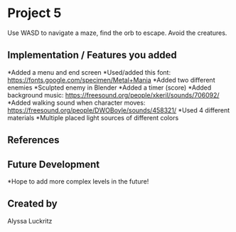 # Project 5

Use WASD to navigate a maze, find the orb to escape. Avoid the creatures.

## Implementation / Features you added
*Added a menu and end screen
*Used/added this font: https://fonts.google.com/specimen/Metal+Mania
*Added two different enemies
*Sculpted enemy in Blender 
*Added a timer (score)
*Added background music: https://freesound.org/people/xkeril/sounds/706092/
*Added walking sound when character moves: https://freesound.org/people/DWOBoyle/sounds/458321/
*Used 4 different materials
*Multiple placed light sources of different colors

## References

## Future Development
*Hope to add more complex levels in the future!

## Created by
Alyssa Luckritz